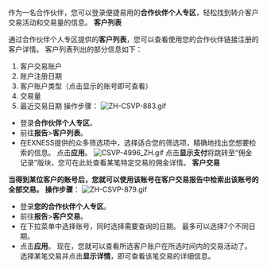 
作为一名合作伙伴，您可以登录便捷易用的**合作伙伴个人专区**，轻松找到转介客户交易活动和交易量的信息。
**客户列表**
 
通过合作伙伴个人专区提供的**客户列表**，您可以查看使用您的合作伙伴链接注册的客户详情。
客户列表列出的部分信息如下：
1. 客户交易账户
2. 账户注册日期
3. 客户账户类型（点击显示的账号即可查看）
4. 交易量
5. 最近交易日期
操作步骤：
![ZH-CSVP-883.gif](https://testingcf.jsdelivr.net/gh/jarlin8/OSS@main/exhelp/ZH-CSVP-883.gif)
* 登录**合作伙伴个人专区**。
* 前往**报告**>**客户列表**。
* 在EXNESS提供的众多筛选项中，选择适合您的筛选项，精确地找出您想要检索的信息。 点击**应用**。
![CSVP-4996_ZH.gif](https://testingcf.jsdelivr.net/gh/jarlin8/OSS@main/exhelp/CSVP-4996_ZH.gif)
点击**显示支付**将跳转至“佣金记录”版块，您可在此处查看某笔特定交易的佣金详情。
**客户交易**
 
**当得到某位客户的账号后，您就可以使用该账号在客户交易报告中检索出该账号的全部交易。**
**操作步骤**：
![ZH-CSVP-879.gif](https://testingcf.jsdelivr.net/gh/jarlin8/OSS@main/exhelp/ZH-CSVP-879.gif)
* 登录**您的合作伙伴个人专区**。
* 前往**报告**>**客户交易**。
* 在下拉菜单中选择账号，同时选择需要查询的日期。 最多可以选择7个不同日期。
* 点击**应用**。
现在，您就可以查看所选客户账户在所选时间内的交易活动了。 选择某笔交易并点击**显示详情**，即可查看该笔交易的详细信息。